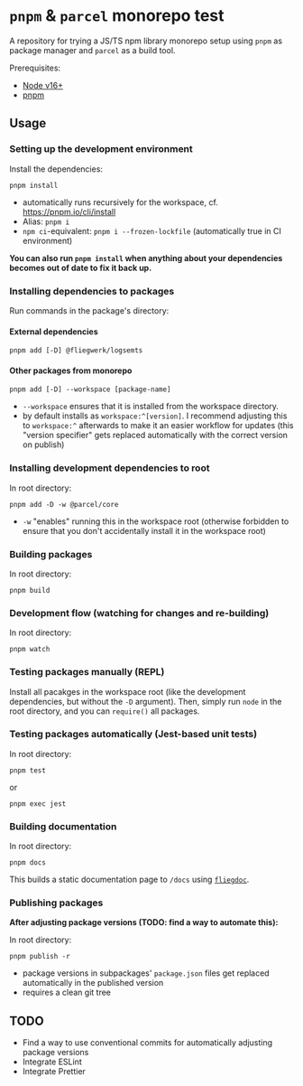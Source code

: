 # `pnpm` & `parcel` monorepo test

A repository for trying a JS/TS npm library monorepo setup using `pnpm` as package manager and `parcel` as a build tool.

Prerequisites:

- [Node v16+](https://nodejs.org/en/download/)
- [pnpm](https://pnpm.io/installation)

## Usage

### Setting up the development environment

Install the dependencies:

```shell
pnpm install
```

- automatically runs recursively for the workspace, cf. https://pnpm.io/cli/install
- Alias: `pnpm i`
- `npm ci`-equivalent: `pnpm i --frozen-lockfile` (automatically true in CI environment)

**You can also run `pnpm install` when anything about your dependencies becomes out of date to fix it back up.**

### Installing dependencies to packages

Run commands in the package's directory:

#### External dependencies

```shell
pnpm add [-D] @fliegwerk/logsemts
```

#### Other packages from monorepo

```shell
pnpm add [-D] --workspace [package-name]
```

- `--workspace` ensures that it is installed from the workspace directory.
- by default installs as `workspace:^[version]`. I recommend adjusting this to `workspace:^` afterwards to make it an easier workflow for updates (this "version specifier" gets replaced automatically with the correct version on publish)

### Installing development dependencies to root

In root directory:

```shell
pnpm add -D -w @parcel/core
```

- `-w` "enables" running this in the workspace root (otherwise forbidden to ensure that you don't accidentally install it in the workspace root)

### Building packages

In root directory:

```shell
pnpm build
```

### Development flow (watching for changes and re-building)

In root directory:

```shell
pnpm watch
```

### Testing packages manually (REPL)

Install all pacakges in the workspace root (like the development dependencies, but without the `-D` argument).
Then, simply run `node` in the root directory, and you can `require()` all packages.

### Testing packages automatically (Jest-based unit tests)

In root directory:

```shell
pnpm test
```

or

```shell
pnpm exec jest
```

### Building documentation

In root directory:

```shell
pnpm docs
```

This builds a static documentation page to `/docs` using [`fliegdoc`](https://github.com/fliegwerk/fliegdoc).

### Publishing packages

**After adjusting package versions (TODO: find a way to automate this):**

In root directory:

```shell
pnpm publish -r
```

- package versions in subpackages' `package.json` files get replaced automatically in the published version
- requires a clean git tree

## TODO

- Find a way to use conventional commits for automatically adjusting package versions
- Integrate ESLint
- Integrate Prettier
